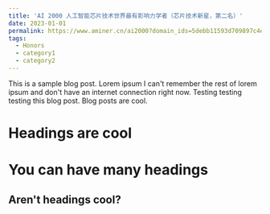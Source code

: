```yaml
---
title: 'AI 2000 人工智能芯片技术世界最有影响力学者（芯片技术新星，第二名）'
date: 2023-01-01
permalink: https://www.aminer.cn/ai2000?domain_ids=5debb11593d709897c4ee447
tags:
  - Honors
  - category1
  - category2
---
```


This is a sample blog post. Lorem ipsum I can't remember the rest of lorem ipsum and don't have an internet connection right now. Testing testing testing this blog post. Blog posts are cool.

Headings are cool
======

You can have many headings
======

Aren't headings cool?
------